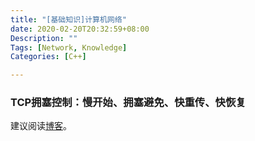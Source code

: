 ```yaml
---
title: "[基础知识]计算机网络"
date: 2020-02-20T20:32:59+08:00
Description: ""
Tags: [Network, Knowledge]
Categories: [C++]

---
```


### TCP拥塞控制：慢开始、拥塞避免、快重传、快恢复

建议阅读[博客](https://blog.csdn.net/sinat_21112393/article/details/50810053)。
